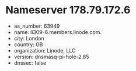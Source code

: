 # Nameserver 178.79.172.6

* as_number: 63949
* name: li309-6.members.linode.com.
* city: London
* country: GB
* organization: Linode, LLC
* version: dnsmasq-pi-hole-2.85
* dnssec: false
